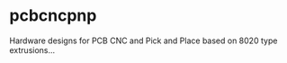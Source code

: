 pcbcncpnp
=========

Hardware designs for PCB CNC and Pick and Place based on 8020 type extrusions...